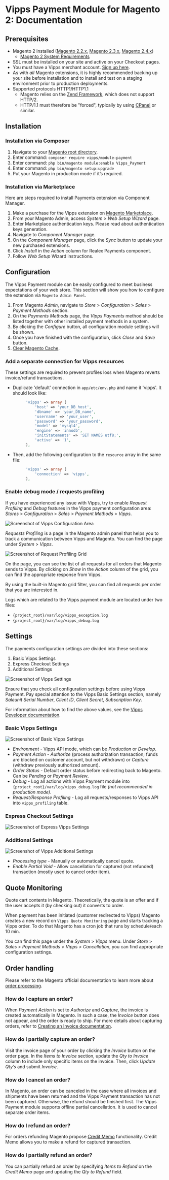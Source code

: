 # Vipps Payment Module for Magento 2: Documentation

## Prerequisites

* Magento 2 installed ([Magento 2.2.x](https://devdocs.magento.com/guides/v2.2/release-notes/bk-release-notes.html), [Magento 2.3.x](https://devdocs.magento.com/guides/v2.3/release-notes/bk-release-notes.html), [Magento 2.4.x](https://devdocs.magento.com/guides/v2.4/release-notes/bk-release-notes.html))
  * [Magento 2 System Requirements](https://experienceleague.adobe.com/docs/commerce-operations/installation-guide/system-requirements.html)
* SSL must be installed on your site and active on your Checkout pages.
* You must have a Vipps merchant account. [Sign up here](https://vippsbedrift.no/signup/vippspanett/).
* As with *all* Magento extensions, it is highly recommended backing up your site before installation and to install and test on a staging environment prior to production deployments.
* Supported protocols HTTP1/HTTP1.1
  * Magento relies on the [Zend Framework](https://framework.zend.com), which does not support HTTP/2.
  * HTTP/1.1 must therefore be "forced", typically by using [CPanel](https://documentation.cpanel.net/display/EA4/Apache+Module%3A+HTTP2) or similar.

## Installation

### Installation via Composer

1. Navigate to your [Magento root directory](https://devdocs.magento.com/guides/v2.4/extension-dev-guide/build/module-file-structure.html).
1. Enter command: `composer require vipps/module-payment`
1. Enter command: `php bin/magento module:enable Vipps_Payment`
1. Enter command: `php bin/magento setup:upgrade`
1. Put your Magento in production mode if it’s required.

### Installation via Marketplace

Here are steps required to install Payments extension via Component Manager.

1. Make a purchase for the Vipps extension on [Magento Marketplace](https://marketplace.magento.com/vipps-module-payment.html).
1. From your Magento Admin, access *System* > *Web Setup Wizard* page.
1. Enter Marketplace authentication keys. Please read about authentication keys generation.
1. Navigate to *Component Manager* page.
1. On the *Component Manager* page, click the *Sync* button to update your new purchased extensions.
1. Click *Install* in the *Action* column for Realex Payments component.
1. Follow *Web Setup* Wizard instructions.

## Configuration

The Vipps Payment module can be easily configured to meet business expectations of your web store. This section will show you how to configure the extension via `Magento Admin Panel`.

1. From Magento *Admin*, navigate to *Store* > *Configuration* > *Sales* > *Payment Methods* section.
1. On the *Payments Methods* page, the *Vipps Payments* method should be listed together with other installed payment methods in a system.
1. By clicking the *Configure* button, all configuration module settings will be shown.
1. Once you have finished with the configuration, click *Close* and *Save* button.
1. [Clear Magento Cache](https://devdocs.magento.com/guides/v2.4/config-guide/cli/config-cli-subcommands-cache.html).

### Add a separate connection for Vipps resources

These settings are required to prevent profiles loss when Magento reverts invoice/refund transactions.  

* Duplicate 'default' connection in `app/etc/env.php` and name it 'vipps'. It should look like:

```php
         'vipps' => array (
             'host' => 'your_DB_host',
             'dbname' => 'your_DB_name',
             'username' => 'your_user',
             'password' => 'your_password',
             'model' => 'mysql4',
             'engine' => 'innodb',
             'initStatements' => 'SET NAMES utf8;',
             'active' => '1',
         ),
```

* Then, add the following configuration to the `resource` array in the same file:

```php
         'vipps' => array (
             'connection' => 'vipps',
         ),
```

### Enable debug mode / requests profiling

If you have experienced any issue with Vipps, try to enable *Request Profiling* and *Debug* features in the Vipps payment configuration area: *Stores* > *Configuration* > *Sales* > *Payment Methods* > *Vipps*.

![Screenshot of Vipps Configuration Area](docs/images/vipps_basic.png)


*Requests Profiling* is a page in the Magento admin panel that helps you to track a communication between Vipps and Magento.
You can find the page under *System* > *Vipps*.

![Screenshot of Request Profiling Grid](docs/images/request_profiling.png)

On the page, you can see the list of all requests for all orders that Magento sends to Vipps.
By clicking on *Show* in the *Action* column of the grid, you can find the appropriate response from Vipps.

By using the built-in Magento grid filter, you can find all requests per order that you are interested in.

Logs which are related to the Vipps payment module are located under two files:

* `{project_root}/var/log/vipps_exception.log`
* `{project_root}/var/log/vipps_debug.log`

## Settings

The payments configuration settings are divided into these sections:

1. Basic Vipps Settings
1. Express Checkout Settings
1. Additional Settings

![Screenshot of Vipps Settings](docs/images/vipps_method.png)

Ensure that you check all configuration settings before using Vipps Payment. Pay special attention to the Vipps Basic Settings section, namely *Saleunit Serial Number*, *Client ID*, *Client Secret*, *Subscription Key*.

For information about how to find the above values, see the [Vipps Developer documentation](https://developer.vippsmobilepay.com/).

### Basic Vipps Settings

![Screenshot of Basic Vipps Settings](docs/images/vipps_basic.png)

* *Environment*  - Vipps API mode, which can be *Production* or *Develop*.
* *Payment Action* - *Authorize* (process authorization transaction; funds are blocked on customer account, but not withdrawn) or *Capture* (withdraw previously authorized amount).
* *Order Status* - Default order status before redirecting back to Magento. Can be *Pending* or *Payment Review*.
* *Debug* - Log all actions with Vipps Payment module into `{project_root}/var/log/vipps_debug.log` file *(not recommended in production mode)*.
* *Request/Response Profiling* - Log all requests/responses to Vipps API into `vipps_profiling` table.

### Express Checkout Settings

![Screenshot of Express Vipps Settings](docs/images/express_vipps_settings.png)

### Additional Settings

![Screenshot of Vipps Additional Settings](docs/images/vipps_additional_settings.png)

* *Processing type* - Manually or automatically cancel quote.
* *Enable Partial Void* - Allow cancellation for captured (not refunded) transaction (mostly used to cancel order item).

## Quote Monitoring

Quote cart contents in Magento. Theoretically, the quote is an offer and if the user accepts it (by checking out) it converts to order.

When payment has been initiated (customer redirected to Vipps) Magento creates a new record on `Vipps Quote Monitoring` page and starts tracking a Vipps order.
To do that Magento has a cron job that runs by schedule/each 10 min.

You can find this page under the *System* > *Vipps* menu. Under *Store* > *Sales* > *Payment Methods* > *Vipps* > *Cancellation*, you can find appropriate configuration settings.

## Order handling

Please refer to the Magento official documentation to learn more about [order processing](https://docs.magento.com/user-guide/sales/order-processing.html).

### How do I capture an order?

When *Payment Action* is set to *Authorize* and *Capture*, the invoice is created automatically in Magento. In such a case, the *Invoice* button does not appear, and the order is ready to ship.
For more details about capturing orders, refer to [Creating an Invoice documentation](https://docs.magento.com/user-guide/sales/invoice-create.html).

### How do I partially capture an order?

Visit the invoice page of your order by clicking the *Invoice* button on the order page. In the *Items to Invoice* section, update the *Qty to Invoice* column to include only specific items on the invoice.
Then, click *Update Qty’s* and submit *Invoice*.

### How do I cancel an order?

In Magento, an order can be canceled in the case where all invoices and shipments have been returned and the Vipps Payment transaction has not been captured.
Otherwise, the refund should be finished first. The Vipps Payment module supports offline partial cancellation. It is used to cancel separate order items.

### How do I refund an order?

For orders refunding Magento propose [Credit Memo](https://docs.magento.com/user-guide/sales/credit-memos.html) functionality.
Credit Memo allows you to make a refund for captured transaction.

### How do I partially refund an order?

You can partially refund an order by specifying *Items to Refund* on the *Credit Memo* page and updating the *Qty to Refund* field.
